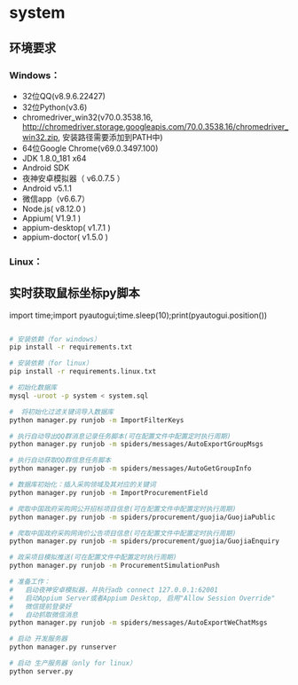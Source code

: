 system
=====================

## 环境要求

### Windows：
- 32位QQ(v8.9.6.22427) 
- 32位Python(v3.6) 
- chromedriver_win32(v70.0.3538.16, http://chromedriver.storage.googleapis.com/70.0.3538.16/chromedriver_win32.zip, 安装路径需要添加到PATH中) 
- 64位Google Chrome(v69.0.3497.100)
- JDK 1.8.0_181 x64
- Android SDK
- 夜神安卓模拟器（ v6.0.7.5 ）
- Android v5.1.1
- 微信app（v6.6.7）
- Node.js( v8.12.0 )
- Appium( V1.9.1 )
- appium-desktop( v1.7.1 )
- appium-doctor( v1.5.0 )

### Linux：

## 实时获取鼠标坐标py脚本
import time;import pyautogui;time.sleep(10);print(pyautogui.position())

```bash

# 安装依赖（for windows）
pip install -r requirements.txt

# 安装依赖（for linux）
pip install -r requirements.linux.txt

# 初始化数据库
mysql -uroot -p system < system.sql

#  将初始化过滤关键词导入数据库
python manager.py runjob -m ImportFilterKeys

# 执行自动导出QQ群消息记录任务脚本(可在配置文件中配置定时执行周期)
python manager.py runjob -m spiders/messages/AutoExportGroupMsgs

# 执行自动获取QQ群信息任务脚本
python manager.py runjob -m spiders/messages/AutoGetGroupInfo

# 数据库初始化：插入采购领域及其对应的关键词
python manager.py runjob -m ImportProcurementField

# 爬取中国政府采购网公开招标项目信息(可在配置文件中配置定时执行周期)
python manager.py runjob -m spiders/procurement/guojia/GuojiaPublic

# 爬取中国政府采购网询价公告项目信息(可在配置文件中配置定时执行周期)
python manager.py runjob -m spiders/procurement/guojia/GuojiaEnquiry

# 政采项目模拟推送(可在配置文件中配置定时执行周期)
python manager.py runjob -m ProcurementSimulationPush

# 准备工作：
#   启动夜神安卓模拟器，并执行adb connect 127.0.0.1:62001
#   启动Appium Server或者Appium Desktop, 启用"Allow Session Override"
#   微信提前登录好
#   自动抓取微信消息
python manager.py runjob -m spiders/messages/AutoExportWeChatMsgs

# 启动 开发服务器
python manager.py runserver

# 启动 生产服务器（only for linux）
python server.py

```
